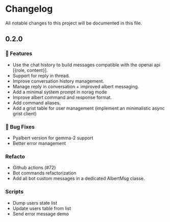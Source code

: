 # Changelog

All notable changes to this project will be documented in this file.

## 0.2.0

### 🚀 Features

- Use the chat history to build messages compatible with the openai api [{role, content}].
- Support for reply in thread.
- Improve conversation history management.
- Manage reply in conversation + improved albert messaging.
- Add a minimal system prompt in norag mode
- Improve albert command and response format.
- Add command aliases.
- Add a grist table for user management (implement an minimalistic async grist client)

### 🐛 Bug Fixes

- Pyalbert version for gemma-2 support
- Better error management

### Refacto

- Github actions (#72)
- Bot commands refactorization
- Add all bot custom messages in a dedicated AlbertMsg classe.

### Scripts

- Dump users state list
- Update users table from list
- Send error message demo

